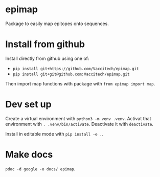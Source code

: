 # epimap
Package to easily map epitopes onto sequences.

# Install from github
Install directly from github using one of:
- `pip install git+https://github.com/Vaccitech/epimap.git`
- `pip install git+git@github.com:Vaccitech/epimap.git`

Then import map functions with package with `from epimap import map`.

# Dev set up
Create a virtual environment with `python3 -m venv .venv`.
Activat that environment with `. .venv/bin/activate`.
Deactivate it with `deactivate`.

Install in editable mode with `pip install -e .`.

# Make docs
`pdoc -d google -o docs/ epimap`.